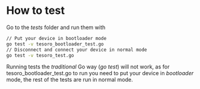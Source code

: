 How to test
===========
Go to the *tests* folder and run them with
```bash
// Put your device in bootloader mode
go test -v tesoro_bootloader_test.go
// Disconnect and connect your device in normal mode
go test -v tesoro_test.go
```

Running tests the *traditional* Go way (*go test*) will not work, as for tesoro_bootloader_test.go to run you need to put your device in *bootloader* mode, the rest of the tests are run in normal mode.

